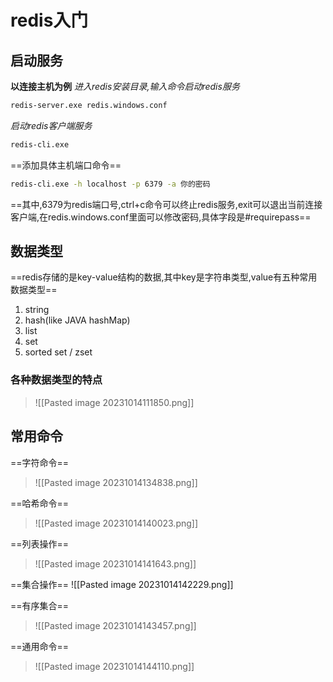 # redis入门
## 启动服务
**以连接主机为例**
*进入redis安装目录,输入命令启动redis服务*
```cmd
redis-server.exe redis.windows.conf
```

*启动redis客户端服务*
```cmd
redis-cli.exe
```
==添加具体主机端口命令==
```cmd
redis-cli.exe -h localhost -p 6379 -a 你的密码
```
==其中,6379为redis端口号,ctrl+c命令可以终止redis服务,exit可以退出当前连接客户端,在redis.windows.conf里面可以修改密码,具体字段是#requirepass==

## 数据类型
==redis存储的是key-value结构的数据,其中key是字符串类型,value有五种常用数据类型==
1. string
2. hash(like JAVA hashMap)
3. list
4. set
5. sorted set / zset

### 各种数据类型的特点
>![[Pasted image 20231014111850.png]]


## 常用命令
==字符命令==
>![[Pasted image 20231014134838.png]]

==哈希命令==
>![[Pasted image 20231014140023.png]]

==列表操作==
>![[Pasted image 20231014141643.png]]

==集合操作==
![[Pasted image 20231014142229.png]]

==有序集合==
>![[Pasted image 20231014143457.png]]



==通用命令==
>![[Pasted image 20231014144110.png]]









